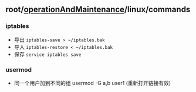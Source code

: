 ## root/[operationAndMaintenance](../README.md)/linux/commands
### iptables
* 导出 `iptables-save > ~/iptables.bak`
* 导入 `iptables-restore < ~/iptables.bak`
* 保存 `service iptables save`

### usermod
* 同一个用户加到不同的组 usermod -G a,b user1 (重新打开链接有效)